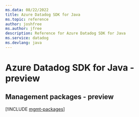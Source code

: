 ```yaml
---
ms.data: 08/22/2022
title: Azure Datadog SDK for Java
ms.topic: reference
author: joshfree
ms.author: jfree
description: Reference for Azure Datadog SDK for Java
ms.service: datadog
ms.devlang: java
---
```

# Azure Datadog SDK for Java - preview

## Management packages - preview
[!INCLUDE [mgmt-packages](datadog-mgmt-index.md)]
